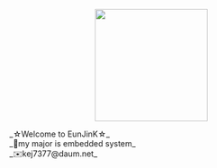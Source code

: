 <p align="center">
<img src="https://user-images.githubusercontent.com/59238838/101325407-0b99e780-38af-11eb-9414-153f82cbeb46.jpg" width="200" height="200">
  </p>
_☆Welcome to EunJinK☆_<br>
_🤨my major is embedded system_<br>
_✉️kej7377@daum.net_
